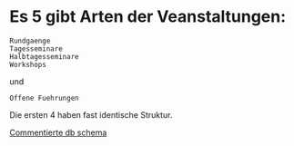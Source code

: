 # Es 5 gibt Arten der Veanstaltungen:
```
Rundgaenge
Tagesseminare
Halbtagesseminare
Workshops
```
und
```
Offene Fuehrungen
```
Die ersten 4 haben fast identische Struktur.

[Commentierte db schema](shema.md)
